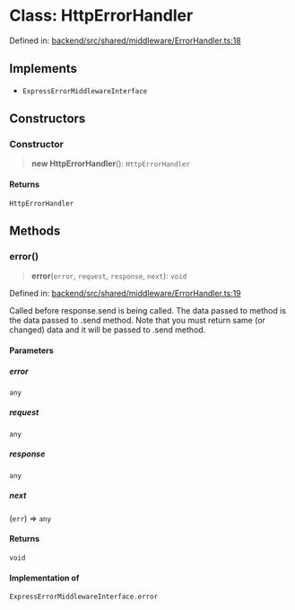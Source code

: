 # Class: HttpErrorHandler

Defined in: [backend/src/shared/middleware/ErrorHandler.ts:18](https://github.com/continuousactivelearning/cal/blob/5ae0447098795fdcf3a415f0360ebe51565b6949/backend/src/shared/middleware/ErrorHandler.ts#L18)

## Implements

- `ExpressErrorMiddlewareInterface`

## Constructors

### Constructor

> **new HttpErrorHandler**(): `HttpErrorHandler`

#### Returns

`HttpErrorHandler`

## Methods

### error()

> **error**(`error`, `request`, `response`, `next`): `void`

Defined in: [backend/src/shared/middleware/ErrorHandler.ts:19](https://github.com/continuousactivelearning/cal/blob/5ae0447098795fdcf3a415f0360ebe51565b6949/backend/src/shared/middleware/ErrorHandler.ts#L19)

Called before response.send is being called. The data passed to method is the data passed to .send method.
Note that you must return same (or changed) data and it will be passed to .send method.

#### Parameters

##### error

`any`

##### request

`any`

##### response

`any`

##### next

(`err`) => `any`

#### Returns

`void`

#### Implementation of

`ExpressErrorMiddlewareInterface.error`
